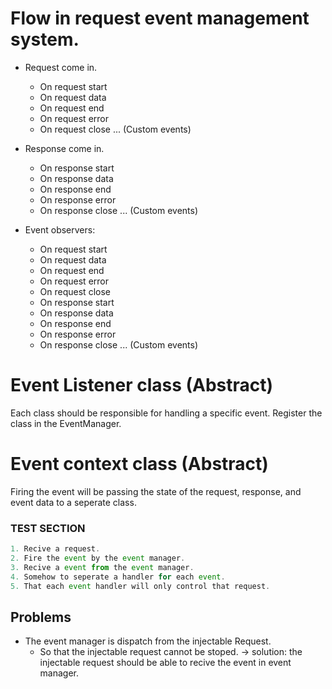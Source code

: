 # Flow in request event management system.

- Request come in.
    + On request start
    + On request data
    + On request end
    + On request error
    + On request close
    ... (Custom events)
- Response come in.
    + On response start
    + On response data
    + On response end
    + On response error
    + On response close
    ... (Custom events)

- Event observers:
    + On request start
    + On request data
    + On request end
    + On request error
    + On request close
    + On response start
    + On response data
    + On response end
    + On response error
    + On response close
    ... (Custom events)

# Event Listener class (Abstract)
Each class should be responsible for handling a specific event.
Register the class in the EventManager.

# Event context class (Abstract)
Firing the event will be passing the state of the request, response, and event data to a seperate class.

### TEST SECTION
```js
1. Recive a request.
2. Fire the event by the event manager.
3. Recive a event from the event manager.
4. Somehow to seperate a handler for each event.
5. That each event handler will only control that request.
```

## Problems
- The event manager is dispatch from the injectable Request.
    - So that the injectable request cannot be stoped.
    -> solution: the injectable request should be able to recive the event in event manager.